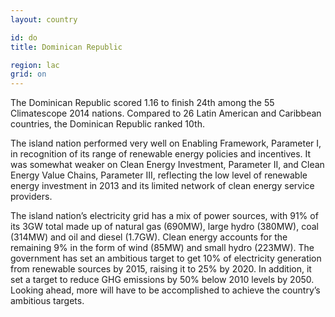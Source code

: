 ```yaml
---
layout: country

id: do
title: Dominican Republic

region: lac
grid: on
---
```

The Dominican Republic scored 1.16 to finish 24th among the 55 Climatescope 2014 nations. Compared to 26 Latin American and Caribbean countries, the Dominican Republic ranked 10th.

The island nation performed very well on Enabling Framework, Parameter I, in recognition of its range of renewable energy policies and incentives. It was somewhat weaker on Clean Energy Investment, Parameter II, and Clean Energy Value Chains, Parameter III, reflecting the low level of renewable energy investment in 2013 and its limited network of clean energy service providers.

The island nation’s electricity grid has a mix of power sources, with 91% of its 3GW total made up of natural gas (690MW), large hydro (380MW), coal (314MW) and oil and diesel (1.7GW). Clean energy accounts for the remaining 9% in the form of wind (85MW) and small hydro (223MW). The government has set an ambitious target to get 10% of electricity generation from renewable sources by 2015, raising it to 25% by 2020. In addition, it set a target to reduce GHG emissions by 50% below 2010 levels by 2050. Looking ahead, more will have to be accomplished to achieve the country’s ambitious targets.
